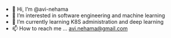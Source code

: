 - 👋 Hi, I’m @avi-nehama
- 👀 I’m interested in software engineering and machine learning
- 🌱 I’m currently learning K8S administration and deep learning
- 📫 How to reach me ...  avi.nehama@gmail.com

<!---
avi-nehama/avi-nehama is a ✨ special ✨ repository because its `README.md` (this file) appears on your GitHub profile.
You can click the Preview link to take a look at your changes.
--->
